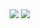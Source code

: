 <!DOCTYPE html>
<html lang="en">

<head>
    <meta charset="UTF-8">
    <meta name="viewport" content="width=device-width, initial-scale=1.0">
</head>

<body>
    <img src="https://capsule-render.vercel.app/api?type=waving&color=auto&height=300&section=header&text=Hi%20Everyone!😁&fontSize=90&animation=blink&fontAlign=40&fontAlignY=left" />
    <img src="https://capsule-render.vercel.app/api?type=wave&color=auto&height=300&section=footer&fontSize=90" />
</body>

</html>

<!--
### Hi there 👋
**alim9hamed/alim9hamed** is a ✨ _special_ ✨ repository because its `README.md` (this file) appears on your GitHub profile.

Here are some ideas to get you started:

- 🔭 I’m currently working on ...
- 🌱 I’m currently learning ...
- 👯 I’m looking to collaborate on ...
- 🤔 I’m looking for help with ...
- 💬 Ask me about ...
- 📫 How to reach me: ...
- 😄 Pronouns: ...
- ⚡ Fun fact: ...
-->
